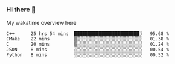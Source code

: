 ### Hi there 👋

<!--
**Jassy930/Jassy930** is a ✨ _special_ ✨ repository because its `README.md` (this file) appears on your GitHub profile.

Here are some ideas to get you started:

- 🔭 I’m currently working on ...
- 🌱 I’m currently learning ...
- 👯 I’m looking to collaborate on ...
- 🤔 I’m looking for help with ...
- 💬 Ask me about ...
- 📫 How to reach me: ...
- 😄 Pronouns: ...
- ⚡ Fun fact: ...
-->

My wakatime overview here
<!--START_SECTION:waka-->
```text
C++      25 hrs 54 mins  ████████████████████████░   95.68 % 
CMake    22 mins         ▒░░░░░░░░░░░░░░░░░░░░░░░░   01.38 % 
C        20 mins         ▒░░░░░░░░░░░░░░░░░░░░░░░░   01.24 % 
JSON     8 mins          ░░░░░░░░░░░░░░░░░░░░░░░░░   00.54 % 
Python   8 mins          ░░░░░░░░░░░░░░░░░░░░░░░░░   00.52 % 
```
<!--END_SECTION:waka-->
